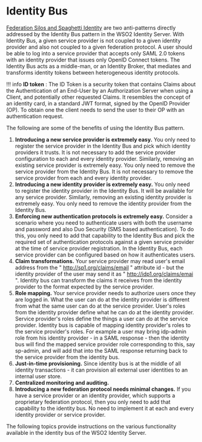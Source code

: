 # Identity Bus

[Federation Silos and Spaghetti
Identity](../../getting-started/identtity-anti-patterns-and-the-identity-bus) are two
anti-patterns directly addressed by the Identity Bus pattern in the WSO2
Identity Server. With Identity Bus, a given service provider is not
coupled to a given identity provider and also not coupled to a given
federation protocol. A user should be able to log into a service
provider that accepts only SAML 2.0 tokens with an identity provider
that issues only OpenID Connect tokens. The Identity Bus acts as a
middle-man, or an Identity Broker, that mediates and transforms identity
tokens between heterogeneous identity protocols.

!!! info 
    **ID token** : The ID Token is a security token that contains Claims
    about the Authentication of an End-User by an Authorization Server when
    using a Client, and potentially other requested Claims. It resembles the
    concept of an identity card, in a standard JWT format, signed by the
    OpenID Provider (OP). To obtain one the client needs to send the user to
    their OP with an authentication request.

The following are some of the benefits of using the Identity Bus
pattern.

1.  **Introducing a new service provider is extremely easy.** You only
    need to register the service provider in the Identity Bus and pick
    which identity providers it trusts. It is not necessary to add the
    service provider configuration to each and every identity
    provider. Similarly, removing an existing service provider is
    extremely easy. You only need to remove the service provider from
    the Identity Bus. It is not necessary to remove the service provider
    from each and every identity provider.
2.  **Introducing a new identity provider is extremely easy.** You only
    need to register the identity provider in the Identity Bus. It will
    be available for any service provider. Similarly, removing an
    existing identity provider is extremely easy. You only need to
    remove the identity provider from the Identity Bus.
3.  **Enforcing new authentication protocols is extremely easy.**
    Consider a scenario where you need to authenticate users with both
    the username and password and also Duo Security (SMS based
    authentication). To do this, you only need to add that capability to
    the Identity Bus and pick the required set of authentication
    protocols against a given service provider at the time of service
    provider registration. In the Identity Bus, each service provider
    can be configured based on how it authenticates users.
4.  **Claim transformations.** Your service provider may read user's
    email address from the " http://sp1.org/claims/email " attribute
    id - but the identity provider of the user may send it as "
    http://idp1.org/claims/emai ". Identity bus can transform the
    claims it receives from the identity provider to the format expected
    by the service provider.
5.  **Role mapping.** Your service provider needs to authorize users
    once they are logged in. What the user can do at the identity
    provider is different from what the same user can do at the service
    provider. User's roles from the identity provider define what he can
    do at the identity provider. Service provider's roles define the
    things a user can do at the service provider. Identity bus is
    capable of mapping identity provider's roles to the service
    provider's roles. For example a user may bring idp-admin role from
    his identity provider - in a SAML response - then the identity bus
    will find the mapped service provider role corresponding to this,
    say sp-admin, and will add that into the SAML response returning
    back to the service provider from the identity bus.
6.  **Just-in-time provisioning.** Since identity bus is at the middle
    of all identity transactions - it can provision all external user
    identities to an internal user store.
7.  **Centralized monitoring and auditing.**
8.  **Introducing a new federation protocol needs minimal changes.** If
    you have a service provider or an identity provider, which supports
    a proprietary federation protocol, then you only need to add that
    capability to the identity bus. No need to implement it at each and
    every identity provider or service provider.

The following topics provide instructions on the various functionality
available in the identity bus of the WSO2 Identity Server.

